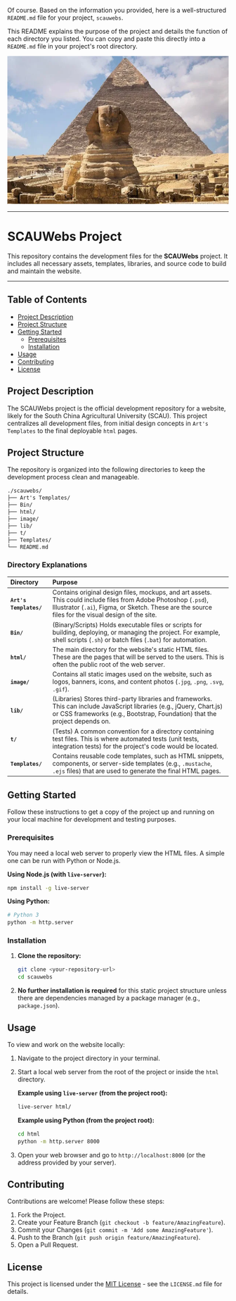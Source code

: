 Of course. Based on the information you provided, here is a well-structured `README.md` file for your project, `scauwebs`.

This README explains the purpose of the project and details the function of each directory you listed. You can copy and paste this directly into a `README.md` file in your project's root directory.

<img src="./image/logon.webp">

---

# SCAUWebs Project

This repository contains the development files for the **SCAUWebs** project. It includes all necessary assets, templates, libraries, and source code to build and maintain the website.

---

## Table of Contents

- [Project Description](#project-description)
- [Project Structure](#project-structure)
- [Getting Started](#getting-started)
  - [Prerequisites](#prerequisites)
  - [Installation](#installation)
- [Usage](#usage)
- [Contributing](#contributing)
- [License](#license)

## Project Description

The SCAUWebs project is the official development repository for a website, likely for the South China Agricultural University (SCAU). This project centralizes all development files, from initial design concepts in `Art's Templates` to the final deployable `html` pages.

## Project Structure

The repository is organized into the following directories to keep the development process clean and manageable.

```
./scauwebs/
├── Art's Templates/
├── Bin/
├── html/
├── image/
├── lib/
├── t/
├── Templates/
└── README.md
```

### Directory Explanations

| Directory | Purpose |
| :--- | :--- |
| **`Art's Templates/`** | Contains original design files, mockups, and art assets. This could include files from Adobe Photoshop (`.psd`), Illustrator (`.ai`), Figma, or Sketch. These are the source files for the visual design of the site. |
| **`Bin/`** | (Binary/Scripts) Holds executable files or scripts for building, deploying, or managing the project. For example, shell scripts (`.sh`) or batch files (`.bat`) for automation. |
| **`html/`** | The main directory for the website's static HTML files. These are the pages that will be served to the users. This is often the public root of the web server. |
| **`image/`** | Contains all static images used on the website, such as logos, banners, icons, and content photos (`.jpg`, `.png`, `.svg`, `.gif`). |
| **`lib/`** | (Libraries) Stores third-party libraries and frameworks. This can include JavaScript libraries (e.g., jQuery, Chart.js) or CSS frameworks (e.g., Bootstrap, Foundation) that the project depends on. |
| **`t/`** | (Tests) A common convention for a directory containing test files. This is where automated tests (unit tests, integration tests) for the project's code would be located. |
| **`Templates/`** | Contains reusable code templates, such as HTML snippets, components, or server-side templates (e.g., `.mustache`, `.ejs` files) that are used to generate the final HTML pages. |

## Getting Started

Follow these instructions to get a copy of the project up and running on your local machine for development and testing purposes.

### Prerequisites

You may need a local web server to properly view the HTML files. A simple one can be run with Python or Node.js.

**Using Node.js (with `live-server`):**
```bash
npm install -g live-server
```

**Using Python:**
```bash
# Python 3
python -m http.server
```

### Installation

1.  **Clone the repository:**
    ```bash
    git clone <your-repository-url>
    cd scauwebs
    ```

2.  **No further installation is required** for this static project structure unless there are dependencies managed by a package manager (e.g., `package.json`).

## Usage

To view and work on the website locally:

1.  Navigate to the project directory in your terminal.
2.  Start a local web server from the root of the project or inside the `html` directory.

    **Example using `live-server` (from the project root):**
    ```bash
    live-server html/
    ```

    **Example using Python (from the project root):**
    ```bash
    cd html
    python -m http.server 8000
    ```
3.  Open your web browser and go to `http://localhost:8000` (or the address provided by your server).

## Contributing

Contributions are welcome! Please follow these steps:

1.  Fork the Project.
2.  Create your Feature Branch (`git checkout -b feature/AmazingFeature`).
3.  Commit your Changes (`git commit -m 'Add some AmazingFeature'`).
4.  Push to the Branch (`git push origin feature/AmazingFeature`).
5.  Open a Pull Request.

## License

This project is licensed under the [MIT License](LICENSE.md) - see the `LICENSE.md` file for details.
